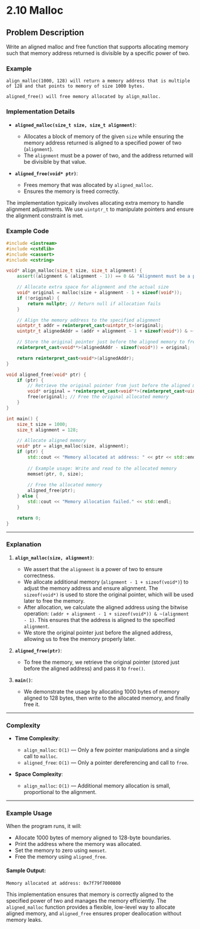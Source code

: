 # 2.10 Malloc

## Problem Description
Write an aligned malloc and free function that supports allocating memory such that memory address returned is divisible by a specific power of two.

### Example

```
align_malloc(1000, 128) will return a memory address that is multiple of 128 and that points to memory of size 1000 bytes.

aligned_free() will free memory allocated by align_malloc.
```

### Implementation Details
- **`aligned_malloc(size_t size, size_t alignment)`**:
  - Allocates a block of memory of the given `size` while ensuring the memory address returned is aligned to a specified power of two (`alignment`).
  - The `alignment` must be a power of two, and the address returned will be divisible by that value.
  
- **`aligned_free(void* ptr)`**:
  - Frees memory that was allocated by `aligned_malloc`.
  - Ensures the memory is freed correctly.

The implementation typically involves allocating extra memory to handle alignment adjustments. We use `uintptr_t` to manipulate pointers and ensure the alignment constraint is met.

### Example Code

```cpp
#include <iostream>
#include <cstdlib>
#include <cassert>
#include <cstring>

void* align_malloc(size_t size, size_t alignment) {
    assert((alignment & (alignment - 1)) == 0 && "Alignment must be a power of two");

    // Allocate extra space for alignment and the actual size
    void* original = malloc(size + alignment - 1 + sizeof(void*));
    if (!original) {
        return nullptr; // Return null if allocation fails
    }

    // Align the memory address to the specified alignment
    uintptr_t addr = reinterpret_cast<uintptr_t>(original);
    uintptr_t alignedAddr = (addr + alignment - 1 + sizeof(void*)) & ~(alignment - 1);

    // Store the original pointer just before the aligned memory to free it later
    reinterpret_cast<void**>(alignedAddr - sizeof(void*)) = original;

    return reinterpret_cast<void*>(alignedAddr);
}

void aligned_free(void* ptr) {
    if (ptr) {
        // Retrieve the original pointer from just before the aligned memory
        void* original = *reinterpret_cast<void**>(reinterpret_cast<uintptr_t>(ptr) - sizeof(void*));
        free(original); // Free the original allocated memory
    }
}

int main() {
    size_t size = 1000;
    size_t alignment = 128;

    // Allocate aligned memory
    void* ptr = align_malloc(size, alignment);
    if (ptr) {
        std::cout << "Memory allocated at address: " << ptr << std::endl;
        
        // Example usage: Write and read to the allocated memory
        memset(ptr, 0, size);
        
        // Free the allocated memory
        aligned_free(ptr);
    } else {
        std::cout << "Memory allocation failed." << std::endl;
    }

    return 0;
}
```

---

### Explanation

1. **`align_malloc(size, alignment)`**:
   - We assert that the `alignment` is a power of two to ensure correctness.
   - We allocate additional memory (`alignment - 1 + sizeof(void*)`) to adjust the memory address and ensure alignment. The `sizeof(void*)` is used to store the original pointer, which will be used later to free the memory.
   - After allocation, we calculate the aligned address using the bitwise operation: `(addr + alignment - 1 + sizeof(void*)) & ~(alignment - 1)`. This ensures that the address is aligned to the specified `alignment`.
   - We store the original pointer just before the aligned address, allowing us to free the memory properly later.

2. **`aligned_free(ptr)`**:
   - To free the memory, we retrieve the original pointer (stored just before the aligned address) and pass it to `free()`.

3. **`main()`**:
   - We demonstrate the usage by allocating 1000 bytes of memory aligned to 128 bytes, then write to the allocated memory, and finally free it.

---

### Complexity

- **Time Complexity**:
  - `align_malloc`: `O(1)` — Only a few pointer manipulations and a single call to `malloc`.
  - `aligned_free`: `O(1)` — Only a pointer dereferencing and call to `free`.

- **Space Complexity**:
  - `align_malloc`: `O(1)` — Additional memory allocation is small, proportional to the alignment.

---

### Example Usage
When the program runs, it will:
- Allocate 1000 bytes of memory aligned to 128-byte boundaries.
- Print the address where the memory was allocated.
- Set the memory to zero using `memset`.
- Free the memory using `aligned_free`.

#### Sample Output:
```
Memory allocated at address: 0x7f79f7000800
```

This implementation ensures that memory is correctly aligned to the specified power of two and manages the memory efficiently. The `aligned_malloc` function provides a flexible, low-level way to allocate aligned memory, and `aligned_free` ensures proper deallocation without memory leaks.
